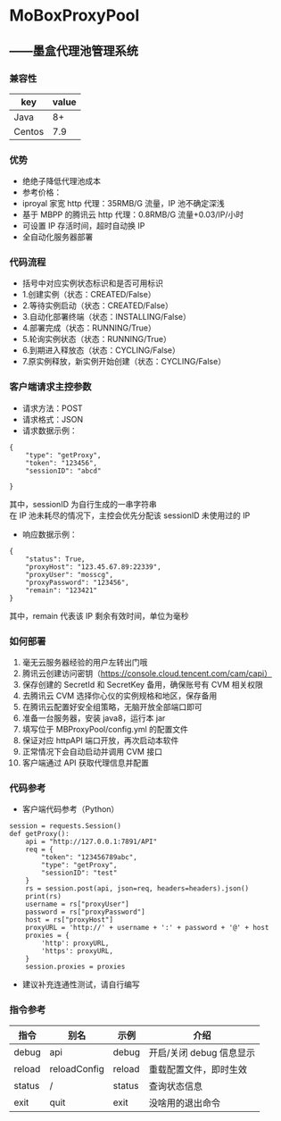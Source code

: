 # MoBoxProxyPool

## ——墨盒代理池管理系统

### 兼容性

| key    | value |
| ------ | ----- |
| Java   | 8+    |
| Centos | 7.9   |

### 优势

- 绝绝子降低代理池成本
- 参考价格：
- iproyal 家宽 http 代理：35RMB/G 流量，IP 池不确定深浅
- 基于 MBPP 的腾讯云 http 代理：0.8RMB/G 流量+0.03/IP/小时
- 可设置 IP 存活时间，超时自动换 IP
- 全自动化服务器部署

### 代码流程

- 括号中对应实例状态标识和是否可用标识
- 1.创建实例（状态：CREATED/False）
- 2.等待实例启动（状态：CREATED/False）
- 3.自动化部署终端（状态：INSTALLING/False）
- 4.部署完成（状态：RUNNING/True）
- 5.轮询实例状态（状态：RUNNING/True）
- 6.到期进入释放态（状态：CYCLING/False）
- 7.原实例释放，新实例开始创建（状态：CYCLING/False）

### 客户端请求主控参数

- 请求方法：POST
- 请求格式：JSON
- 请求数据示例：

```
{
    "type": "getProxy",
    "token": "123456",
    "sessionID": "abcd"

}
```

其中，sessionID 为自行生成的一串字符串<br>
在 IP 池未耗尽的情况下，主控会优先分配该 sessionID 未使用过的 IP

- 响应数据示例：

```
{
    "status": True,
    "proxyHost": "123.45.67.89:22339",
    "proxyUser": "mosscg",
    "proxyPassword": "123456",
    "remain": "123421"
}
```

其中，remain 代表该 IP 剩余有效时间，单位为毫秒

### 如何部署

1. 毫无云服务器经验的用户左转出门哦
2. 腾讯云创建访问密钥（https://console.cloud.tencent.com/cam/capi）
3. 保存创建的 SecretId 和 SecretKey 备用，确保账号有 CVM 相关权限
4. 去腾讯云 CVM 选择你心仪的实例规格和地区，保存备用
5. 在腾讯云配置好安全组策略，无脑开放全部端口即可
6. 准备一台服务器，安装 java8，运行本 jar
7. 填写位于 MBProxyPool/config.yml 的配置文件
8. 保证对应 httpAPI 端口开放，再次启动本软件
9. 正常情况下会自动启动并调用 CVM 接口
10. 客户端通过 API 获取代理信息并配置

### 代码参考

- 客户端代码参考（Python）

```
session = requests.Session()
def getProxy():
    api = "http://127.0.0.1:7891/API"
    req = {
        "token": "123456789abc",
        "type": "getProxy",
        "sessionID": "test"
    }
    rs = session.post(api, json=req, headers=headers).json()
    print(rs)
    username = rs["proxyUser"]
    password = rs["proxyPassword"]
    host = rs["proxyHost"]
    proxyURL = 'http://' + username + ':' + password + '@' + host
    proxies = {
        'http': proxyURL,
        'https': proxyURL,
    }
    session.proxies = proxies
```

- 建议补充连通性测试，请自行编写

### 指令参考

| 指令   | 别名         | 示例   | 介绍                     |
| ------ | ------------ | ------ | ------------------------ |
| debug  | api          | debug  | 开启/关闭 debug 信息显示 |
| reload | reloadConfig | reload | 重载配置文件，即时生效   |
| status | /            | status | 查询状态信息             |
| exit   | quit         | exit   | 没啥用的退出命令         |
